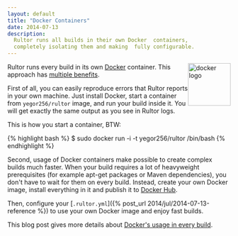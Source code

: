 ```yaml
---
layout: default
title: "Docker Containers"
date: 2014-07-13
description:
  Rultor runs all builds in their own Docker  containers,
  completely isolating them and making  fully configurable.
---
```


<div style="float:right">
  <a href="http://www.docker.io">
    <img src="http://img.rultor.com/docker-logo.png" style="width:96px" alt="docker logo"/>
  </a>
</div>

Rultor runs every build in its
own [Docker](http://www.docker.io) container.
This approach has [multiple benefits](http://www.yegor256.com/2014/07/29/docker-in-rultor.html).

First of all, you can easily reproduce errors that Rultor
reports in your own machine. Just install Docker, start
a container from `yegor256/rultor` image, and run your build inside it.
You will get exactly the same output as you see in Rultor logs.

This is how you start a container, BTW:

{% highlight bash %}
$ sudo docker run -i -t yegor256/rultor /bin/bash
{% endhighlight %}

Second, usage of Docker containers make possible to create
complex builds much faster. When your build requires a lot
of heavyweight prerequisites (for example apt-get packages
or Maven dependencies), you don't have to wait for them on every
build. Instead, create your own Docker image, install everything
in it and publish it to [Docker Hub](https://hub.docker.com/).

Then, configure your [`.rultor.yml`]({% post_url 2014/jul/2014-07-13-reference %})
to use your own Docker image and enjoy fast builds.

This blog post gives more details about
[Docker's usage in every build](http://www.yegor256.com/2014/07/29/docker-in-rultor.html).
